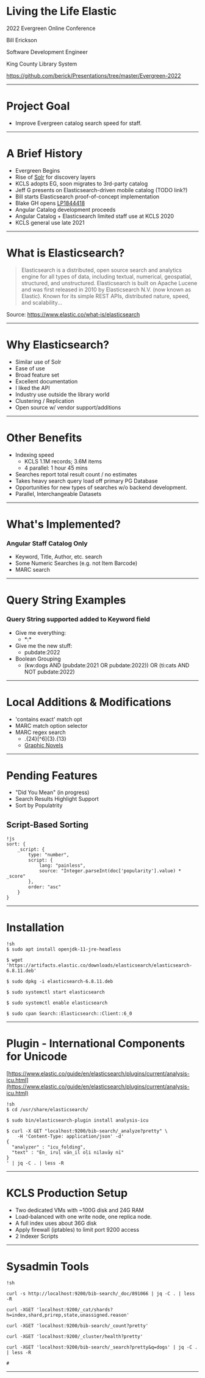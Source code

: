 # Living the Life Elastic

2022 Evergreen Online Conference

Bill Erickson

Software Development Engineer

King County Library System

https://github.com/berick/Presentations/tree/master/Evergreen-2022

---

# Project Goal

* Improve Evergreen catalog search speed for staff.

---

# A Brief History

* Evergreen Begins
* Rise of [Solr](https://solr.apache.org/) for discovery layers
* KCLS adopts EG, soon migrates to 3rd-party catalog
* Jeff G presents on Elasticsearch-driven mobile catalog (TODO link?)
* Bill starts Elasticsearch proof-of-concept implementation
* Blake GH opens [LP1844418](https://bugs.launchpad.net/evergreen/+bug/1844418)
* Angular Catalog development proceeds
* Angular Catalog + Elasticsearch limited staff use at KCLS 2020
* KCLS general use late 2021

---

# What is Elasticsearch?

> Elasticsearch is a distributed, open source search and analytics
> engine for all types of data, including textual, numerical,
> geospatial, structured, and unstructured. Elasticsearch is built on
> Apache Lucene and was first released in 2010 by Elasticsearch N.V.
> (now known as Elastic). Known for its simple REST APIs, distributed
> nature, speed, and scalability...

Source: https://www.elastic.co/what-is/elasticsearch

---

# Why Elasticsearch?

* Similar use of Solr
* Ease of use
* Broad feature set
* Excellent documentation
* I liked the API
* Industry use outside the library world
* Clustering / Replication
* Open source w/ vendor support/additions

---

# Other Benefits

* Indexing speed
    * KCLS 1.1M records; 3.6M items
    * 4 parallel: 1 hour 45 mins
* Searches report total result count / no estimates
* Takes heavy search query load off primary PG Database
* Opportunities for new types of searches w/o backend development.
* Parallel, Interchangeable Datasets

---

# What's Implemented?

### Angular Staff Catalog Only

* Keyword, Title, Author, etc. search
* Some Numeric Searches (e.g. not Item Barcode)
* MARC search

---

# Query String Examples

### Query String supported added to Keyword field

* Give me everything: 
    * \*:\*
* Give me the new stuff:
    * pubdate:2022
* Boolean Grouping
    * (kw:dogs AND (pubdate:2021 OR pubdate:2022)) OR (ti:cats AND NOT pubdate:2022)

---

# Local Additions & Modifications

* 'contains exact'  match opt
* MARC match option selector
* MARC regex search
    * .{24}[^6]{3}.{13}
    * [Graphic Novels](https://evgstaging.kcls.org/eg2/en-US/staff/catalog/search?org=1&limit=10&marcTag=008&marcTag=655&marcSubfield=&marcSubfield=a&marcValue=.%7B24%7D%5B%5E6%5D%7B3%7D.%7B13%7D&marcValue=graphic%20novels&matchOp=regexp&matchOp=phrase)


---

# Pending Features

* "Did You Mean" (in progress)
* Search Results Highlight Support
* Sort by Populatrity

## Script-Based Sorting

    !js
    sort: {
        _script: {
            type: "number",
            script: {
                lang: "painless",
                source: "Integer.parseInt(doc['popularity'].value) * _score"
            },
            order: "asc"
        }
    }


---

# Installation

    !sh
    $ sudo apt install openjdk-11-jre-headless

    $ wget 'https://artifacts.elastic.co/downloads/elasticsearch/elasticsearch-6.8.11.deb'

    $ sudo dpkg -i elasticsearch-6.8.11.deb

    $ sudo systemctl start elasticsearch

    $ sudo systemctl enable elasticsearch

    $ sudo cpan Search::Elasticsearch::Client::6_0

---

# Plugin - International Components for Unicode

[https://www.elastic.co/guide/en/elasticsearch/plugins/current/analysis-icu.html](https://www.elastic.co/guide/en/elasticsearch/plugins/current/analysis-icu.html)

    !sh
    $ cd /usr/share/elasticsearch/

    $ sudo bin/elasticsearch-plugin install analysis-icu

    $ curl -X GET "localhost:9200/bib-search/_analyze?pretty" \
        -H 'Content-Type: application/json' -d'
    {
      "analyzer" : "icu_folding",
      "text" : "En̲ iruḷ vān̲il oḷi nilavāy nī"
    }
    ' | jq -C . | less -R



---

# KCLS Production Setup

* Two dedicated VMs with ~100G disk and 24G RAM
* Load-balanced with one write node, one replica node.
* A full index uses about 36G disk
* Apply firewall (iptables) to limit port 9200 access
* 2 Indexer Scripts

---

# Sysadmin Tools

    !sh

    curl -s http://localhost:9200/bib-search/_doc/891066 | jq -C . | less -R

    curl -XGET 'localhost:9200/_cat/shards?h=index,shard,prirep,state,unassigned.reason'

    curl -XGET 'localhost:9200/bib-search/_count?pretty' 

    curl -XGET 'localhost:9200/_cluster/health?pretty'

    curl -XGET 'localhost:9200/bib-search/_search?pretty&q=dogs' | jq -C . | less -R

    #

---

# 

